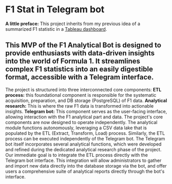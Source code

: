 # F1 Stat in Telegram bot
**A little preface:** This project inherits from my previous idea of a summarized F1 statistic in a [Tableau dashboard](https://public.tableau.com/app/profile/dmytro.nesterenko5916/viz/F1analyticaldashboards/Intro).

This MVP of the F1 Analytical Bot is designed to provide enthusiasts with data-driven insights into the world of Formula 1. It streamlines complex F1 statistics into an easily digestible format, accessible with a Telegram interface.
--
The project is structured into three interconnected core components:
**ETL process:** this foundational component is responsible for the systematic acquisition, preparation, and DB storage (PostgreSQL) of F1 data.
**Analytical research:** This is where the raw F1 data is transformed into actionable insights.
**Telegram bot:** This component serves as the user-facing interface, allowing interaction with the F1 analytical part and data.
The project's core components are now designed to operate independently. The analytical module functions autonomously, leveraging a CSV data lake that is populated by the ETL (Extract, Transform, Load) process. Similarly, the ETL process can be executed independently of the Telegram bot. The Telegram bot itself incorporates several analytical functions, which were developed and refined during the dedicated analytical research phase of the project. Our immediate goal is to integrate the ETL process directly with the Telegram bot interface. This integration will allow administrators to gather and import new data directly into the database storage via the bot, and offer users a comprehensive suite of analytical reports directly through the bot's interface.
